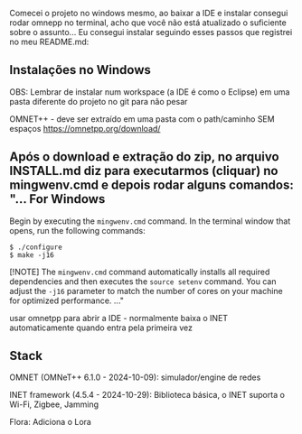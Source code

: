 Comecei o projeto no windows mesmo, ao baixar a IDE e instalar consegui rodar omnepp no terminal, acho que você não está atualizado o suficiente sobre o assunto...
Eu consegui instalar seguindo esses passos que registrei no meu README.md:

## Instalações no Windows

OBS: Lembrar de instalar num workspace (a IDE é como o Eclipse) em uma pasta diferente do projeto no git para não pesar

OMNET++ - deve ser extraído em uma pasta com o path/caminho SEM espaços
https://omnetpp.org/download/ 

Após o download e extração do zip, no arquivo INSTALL.md diz para executarmos (cliquar) no mingwenv.cmd e depois rodar alguns comandos:
"...
For Windows
-----------

Begin by executing the `mingwenv.cmd` command. In the terminal
window that opens, run the following commands:

    $ ./configure
    $ make -j16

[!NOTE] The `mingwenv.cmd` command automatically installs all
required dependencies and then executes the `source setenv` command.
You can adjust the `-j16` parameter to match the number of cores on your
machine for optimized performance.
..."

usar omnetpp para abrir a IDE - normalmente baixa o INET automaticamente quando entra pela primeira vez 


## Stack

OMNET (OMNeT++ 6.1.0 - 2024-10-09): simulador/engine de redes

INET framework (4.5.4 - 2024-10-29): Biblioteca básica, o INET suporta o Wi-Fi, Zigbee, Jamming

Flora: Adiciona o Lora
